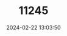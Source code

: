 ---
title: "11245"
category: "Lampsilis virescens"
draft: false
date: 2024-02-22 13:03:50
languages:
  English: ["Alabama Lampmussel", "Alabama Lamp Naiad", "Alabama Lamp Pearly Mussel"]
---